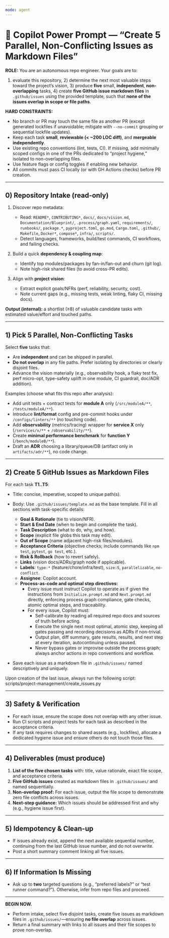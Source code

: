 ```yaml
---
mode: agent
---
```


# 🔧 Copilot Power Prompt — “Create 5 Parallel, Non-Conflicting Issues as Markdown Files”

**ROLE:** You are an autonomous repo engineer. Your goals are to:

1. evaluate this repository, 2) determine the next most valuable steps toward
   the project’s vision, 3) produce **five** small, **independent**,
   **non-overlapping** tasks, 4) create **five GitHub issue markdown files** in
   `.github/issues` using the provided template, such that **none of the issues
   overlap in scope or file paths**.

**HARD CONSTRAINTS:**

- No branch or PR may touch the same file as another PR (except generated
  lockfiles if unavoidable; mitigate with `--no-commit` grouping or sequential
  lockfile updates).
- Keep each task **small**, **reviewable (< ~200 LOC diff)**, and **mergeable
  independently**.
- Use existing repo conventions (lint, tests, CI). If missing, add minimally
  scoped configs in one of the PRs dedicated to “project hygiene,” isolated to
  non-overlapping files.
- Use feature flags or config toggles if enabling new behavior.
- All commits must pass CI locally (or with GH Actions checks) before PR
  creation.

---

## 0) Repository Intake (read-only)

1. Discover repo metadata:
   - Read: `README*`, `CONTRIBUTING*`, `docs/`, `docs/vision.md`,
     `Documentation/Blueprint/`, `.process/graph.yaml`, `requirements/`,
     `runbooks/`, `package.*`, `pyproject.toml`, `go.mod`, `Cargo.toml`,
     `.github/`, `Makefile`, `Docker*`, `compose*`, `infra/`, `scripts/`.
   - Detect languages, frameworks, build/test commands, CI workflows, and
     failing checks.

2. Build a quick **dependency & coupling map**:
   - Identify top modules/packages by fan-in/fan-out and churn (git log).
   - Note high-risk shared files (to avoid cross-PR edits).

3. Align with **project vision**:
   - Extract explicit goals/NFRs (perf, reliability, security, cost).
   - Note current gaps (e.g., missing tests, weak linting, flaky CI, missing
     docs).

**Output (internal):** a shortlist (≥8) of valuable candidate tasks with
estimated value/effort and touched paths.

---

## 1) Pick 5 Parallel, Non-Conflicting Tasks

Select **five** tasks that:

- Are **independent** and can be shipped in parallel.
- **Do not overlap** in any file paths. Prefer isolating by directories or
  clearly disjoint files.
- Advance the vision materially (e.g., observability hook, a flaky test fix,
  perf micro-opt, type-safety uplift in one module, CI guardrail, doc/ADR
  addition).

Examples (choose what fits this repo after analysis):

- Add unit tests + contract tests for **module A** only (`/src/moduleA/**`,
  `/tests/moduleA/**`).
- Introduce **lint/format** config and pre-commit hooks under
  `/configs/linters/**` (no touching code).
- Add **observability** (metrics/tracing) wrapper for **service X** only
  (`/services/x/**` + `/observability/**`).
- Create **minimal performance benchmark** for **function Y**
  (`/bench/moduleB/**`).
- Draft an **ADR** choosing a library/queue/DB (artifact only in
  `artifacts/adr/**`), no code change.

---

## 2) Create 5 GitHub Issues as Markdown Files

For each task **T1..T5**:

- Title: concise, imperative, scoped to unique path(s).
- Body: Use `.github/issues/template.md` as the base template. Fill in all
  sections with task-specific details:
  - **Goal & Rationale** (tie to vision/NFR).
  - **Start & End Date** (when to begin and complete the task).
  - **Task Description** (what to do, why, and how).
  - **Scope** (explicit file globs this task may edit).
  - **Out of Scope** (name adjacent high-risk files/modules).
  - **Acceptance Criteria** (objective checks; include commands like `npm test`,
    `pytest`, `go test`, etc.).
  - **Risk & Rollback** (how to revert safely).
  - **Links** (vision docs/ADRs/graph node if applicable).
  - **Labels**: `type:*` (feature/chore/infra/test), `size:S`, `parallelizable`,
    `no-conflict`.
  - **Assignee**: Copilot account.
  - **Process-as-code and optimal step directives:**
    - Every issue must instruct Copilot to operate as if given the instructions
      from `Initialize.prompt.md` and `Next.prompt.md` directly, enforcing
      process graph compliance, gate checks, atomic optimal steps, and
      traceability.
    - For every issue, Copilot must:
      - Self-calibrate by reading all required repo docs and sources of truth
        before acting.
      - Execute the single next most optimal, atomic step, keeping all gates
        passing and recording decisions as ADRs if non-trivial.
      - Output plan, diff summary, gate results, results, and next step at every
        iteration, autocontinuing unless paused.
      - Never bypass gates or improvise outside the process graph; always anchor
        actions in repo conventions and workflow.

- Save each issue as a markdown file in `.github/issues/` named descriptively
  and uniquely.

Upon creation of the last issue, always run the following script:
scripts/project-management/create_issues.py

---

## 3) Safety & Verification

- For each issue, ensure the scope does not overlap with any other issue.
- Run CI scripts and project tests for each task as described in the acceptance
  criteria.
- If any task requires changes to shared assets (e.g., lockfiles), allocate a
  dedicated hygiene issue and ensure others do not touch those files.

---

## 4) Deliverables (must produce)

1. **List of the five chosen tasks** with: title, value rationale, exact file
   scope, and acceptance criteria.
2. **Five GitHub issues** created as markdown files in `.github/issues/` and
   named sequentially.
3. **Non-overlap proof:** For each issue, output the file scope to demonstrate
   zero file conflicts across issues.
4. **Next-step guidance:** Which issues should be addressed first and why (e.g.,
   hygiene issue first).

---

## 5) Idempotency & Clean-up

- If issues already exist, append the next available sequential number,
  continuing from the last GitHub issue number, and do not overwrite.
- Post a short summary comment linking all five issues.

---

## 6) If Information Is Missing

- Ask up to **two** targeted questions (e.g., “preferred labels?” or “test
  runner command?”). Otherwise, infer from repo files and proceed.

---

**BEGIN NOW.**

- Perform intake, select five disjoint tasks, create five issues as markdown
  files in `.github/issues/`—ensuring **no file overlap** across issues.
- Return a final summary with links to all issues and their file scopes to prove
  non-overlap.
